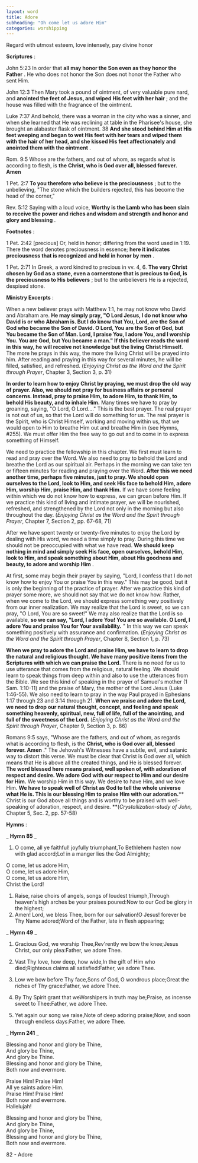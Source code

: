 ```yaml
---
layout: word
title: Adore
subheading: "Oh come let us adore Him"
categories: worshipping
---
```


Regard with utmost esteem, love intensely, pay divine honor

**Scriptures** :

John 5:23 In order that **all may honor the Son even as they honor the Father** . He who does not honor the Son does not honor the Father who sent Him.

John 12:3 Then Mary took a pound of ointment, of very valuable pure nard, and **anointed the feet of Jesus, and wiped His feet with her hair** ; and the house was filled with the fragrance of the ointment.

Luke 7:37 And behold, there was a woman in the city who was a sinner, and when she learned that He was reclining at table in the Pharisee's house, she brought an alabaster flask of ointment. 38 **And she stood behind Him at His feet weeping and began to wet His feet with her tears and wiped them with the hair of her head, and she kissed His feet affectionately and anointed them with the ointment** .

Rom. 9:5 Whose are the fathers, and out of whom, as regards what is according to flesh, is **the Christ, who is God over all, blessed forever. Amen**

1 Pet. 2:7 **To you therefore who believe is the preciousness** ; but to the unbelieving, "The stone which the builders rejected, this has become the head of the corner,"

Rev. 5:12 Saying with a loud voice, **Worthy is the Lamb who has been slain to receive the power and riches and wisdom and strength and honor and glory and blessing** .

**Footnotes** :

1 Pet. 2:42 [precious] Or, held in honor; differing from the word used in 1:19. There the word denotes preciousness in essence; **here it indicates preciousness that is recognized and held in honor by men** .

1 Pet. 2:71 In Greek, a word kindred to precious in vv. 4, 6. **The very Christ chosen by God as a stone, even a cornerstone that is precious to God, is the preciousness to His believers** ; but to the unbelievers He is a rejected, despised stone.

**Ministry Excerpts** :

When a new believer prays with Matthew 1:1, he may not know who David and Abraham are. **He may simply pray, "O Lord Jesus, I do not know who David is or who Abraham is. But I do know that You, Lord, are the Son of God who became the Son of David. O Lord, You are the Son of God, but You became the Son of Man. Lord, I praise You, I adore You, and I worship You. You are God, but You became a man." If this believer reads the word in this way, he will receive not knowledge but the living Christ Himself.** The more he prays in this way, the more the living Christ will be prayed into him. After reading and praying in this way for several minutes, he will be filled, satisfied, and refreshed. (_Enjoying Christ as the Word and the Spirit through Prayer_, Chapter 3, Section 3, p. 31)

**In order to learn how to enjoy Christ by praying, we must drop the old way of prayer. Also, we should not pray for business affairs or personal concerns. Instead, pray to praise Him, to adore Him, to thank Him, to behold His beauty, and to inhale Him.** Many times we have to pray by groaning, saying, "O Lord, O Lord...." This is the best prayer. The real prayer is not out of us, so that the Lord will do something for us. The real prayer is the Spirit, who is Christ Himself, working and moving within us, that we would open to Him to breathe Him out and breathe Him in (see Hymns, #255). We must offer Him the free way to go out and to come in to express something of Himself.

We need to practice the fellowship in this chapter. We first must learn to read and pray over the Word. We also need to pray to behold the Lord and breathe the Lord as our spiritual air. Perhaps in the morning we can take ten or fifteen minutes for reading and praying over the Word. **After this we need another time, perhaps five minutes, just to pray. We should open ourselves to the Lord, look to Him, and seek His face to behold Him, adore Him, worship Him, praise Him, and thank Him.** If we have some feeling within which we do not know how to express, we can groan before Him. If we practice this kind of living and intimate prayer, we will be nourished, refreshed, and strengthened by the Lord not only in the morning but also throughout the day. (_Enjoying Christ as the Word and the Spirit through Prayer_, Chapter 7, Section 2, pp. 67-68, 71)

After we have spent twenty or twenty-five minutes to enjoy the Lord by dealing with His word, we need a time simply to pray. During this time we should not be preoccupied with what we have read. **We should keep nothing in mind and simply seek His face, open ourselves, behold Him, look to Him, and speak something about Him, about His goodness and beauty, to adore and worship Him** .

At first, some may begin their prayer by saying, "Lord, I confess that I do not know how to enjoy You or praise You in this way." This may be good, but it is only the beginning of the practice of prayer. After we practice this kind of prayer some more, we should not say that we do not know how. Rather, when we come to the Lord, we should express something very positively from our inner realization. We may realize that the Lord is sweet, so we can pray, "O Lord, You are so sweet!" We may also realize that the Lord is so available, **so we can say, "Lord, I adore You! You are so available. O Lord, I adore You and praise You for Your availability.** " In this way we can speak something positively with assurance and confirmation. (_Enjoying Christ as the Word and the Spirit through Prayer_, Chapter 8, Section 1, p. 73)

**When we pray to adore the Lord and praise Him, we have to learn to drop the natural and religious thought. We have many positive items from the Scriptures with which we can praise the Lord.** There is no need for us to use utterance that comes from the religious, natural feeling. We should learn to speak things from deep within and also to use the utterances from the Bible. We see this kind of speaking in the prayer of Samuel's mother (1 Sam. 1:10-11) and the praise of Mary, the mother of the Lord Jesus (Luke 1:46-55). We also need to learn to pray in the way Paul prayed in Ephesians 1:17 through 23 and 3:14 through 21. **When we praise and adore the Lord, we need to drop our natural thought, concept, and feeling and speak something heavenly, spiritual, new, full of life, full of the anointing, and full of the sweetness of the Lord.** (_Enjoying Christ as the Word and the Spirit through Prayer_, Chapter 9, Section 3, p. 86)

Romans 9:5 says, "Whose are the fathers, and out of whom, as regards what is according to flesh, is the **Christ, who is God over all, blessed forever. Amen** ." The Jehovah's Witnesses have a subtle, evil, and satanic way to distort this verse. We must be clear that Christ is God over all, which means that He is above all the created things, and He is blessed forever. **The word blessed here means praised, well spoken of, with adoration of respect and desire. We adore God with our respect to Him and our desire for Him.** We worship Him in this way. We desire to have Him, and we love Him. **We have to speak well of Christ as God to tell the whole universe what He is. This is our blessing Him to praise Him with our adoration.**** Christ is our God above all things and is worthy to be praised with well-speaking of adoration, respect, and desire. **(_Crystallization-study of John,_ Chapter 5, Sec. 2, pp. 57-58)

**Hymns** :

_ **Hymn 85** _

1. O come, all ye faithful! joyfully triumphant,To Bethlehem hasten now with glad accord;Lo! in a manger lies the God Almighty;

O come, let us adore Him,  
O come, let us adore Him,  
O come, let us adore Him,  
Christ the Lord!

1. Raise, raise choirs of angels, songs of loudest triumph,Through heaven's high arches be your praises poured:Now to our God be glory in the highest;
2. Amen! Lord, we bless Thee, born for our salvation!O Jesus! forever be Thy Name adored;Word of the Father, late in flesh appearing;

_ **Hymn 49** _

1. Gracious God, we worship Thee,Rev'rently we bow the knee;Jesus Christ, our only plea:Father, we adore Thee.
2. Vast Thy love, how deep, how wide,In the gift of Him who died;Righteous claims all satisfied:Father, we adore Thee.

1. Low we bow before Thy face,Sons of God, O wondrous place;Great the riches of Thy grace:Father, we adore Thee.
2. By Thy Spirit grant that weWorshipers in truth may be;Praise, as incense sweet to Thee:Father, we adore Thee.
3. Yet again our song we raise,Note of deep adoring praise;Now, and soon through endless days:Father, we adore Thee.

_ **Hymn 241** _

Blessing and honor and glory be Thine,  
And glory be Thine,  
And glory be Thine.  
Blessing and honor and glory be Thine,  
Both now and evermore.

Praise Him! Praise Him!  
All ye saints adore Him.  
Praise Him! Praise Him!  
Both now and evermore.  
Hallelujah!

Blessing and honor and glory be Thine,  
And glory be Thine,  
And glory be Thine,  
Blessing and honor and glory be Thine,  
Both now and evermore.

82 - Adore
